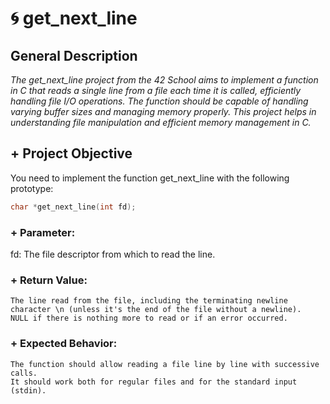 # 🌀 get_next_line

## **General Description**

*The get_next_line project from the 42 School aims to implement a function in C that reads a single line from a file each time it is called, efficiently handling file I/O operations. The function should be capable of handling varying buffer sizes and managing memory properly. This project helps in understanding file manipulation and efficient memory management in C.*

## + **Project Objective**

You need to implement the function get_next_line with the following prototype: </br>
``` c
char *get_next_line(int fd);
```
### + **Parameter:**

   fd: The file descriptor from which to read the line.

### + **Return Value:**

    The line read from the file, including the terminating newline character \n (unless it's the end of the file without a newline).
    NULL if there is nothing more to read or if an error occurred.

### + **Expected Behavior:**

    The function should allow reading a file line by line with successive calls.
    It should work both for regular files and for the standard input (stdin).
